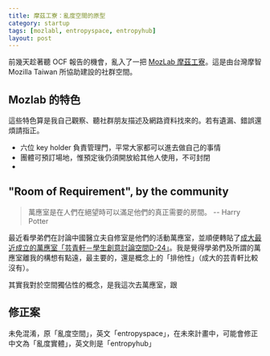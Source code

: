 ```yaml
---
title: 摩茲工寮：亂度空間的原型
category: startup
tags: [mozlabl, entropyspace, entropyhub]
layout: post
---
```


前幾天趁著聽 OCF 報告的機會，亂入了一把 [MozLab 摩茲工寮](https://moztw.org/events/moztw-lab/)。這是由台灣摩智 Mozilla Taiwan 所協助建設的社群空間。

## Mozlab 的特色
這些特色算是我自己觀察、聽社群朋友描述及網路資料找來的。若有遺漏、錯誤還煩請指正。

- 六位 key holder 負責管理門，平常大家都可以進去做自己的事情
- 團體可預訂場地，惟預定後仍須開放給其他人使用，不可封閉
- 

## "Room of Requirement", by the community

> 萬應室是在人們在絕望時可以滿足他們的真正需要的房間。 -- Harry Potter

最近看學弟們在討論中國醫立夫自修室是他們的活動萬應室，並順便轉貼了[成大最近成立的萬應室「芸青軒－學生創意討論空間D-24」](http://news.ltn.com.tw/news/society/breakingnews/1710719)。我是覺得學弟們及所謂的萬應室離我的構想有點遠，最主要的，還是概念上的「排他性」（成大的芸青軒比較沒有）。

其實我對於空間獨佔性的概念，是我這次去萬應室，跟



## 修正案
未免混淆，原「亂度空間」，英文「entropyspace」，在未來計畫中，可能會修正中文為「亂度實體」，英文則是「entropyhub」